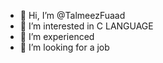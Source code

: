 - 👋 Hi, I’m @TalmeezFuaad
- 👀 I’m interested in C LANGUAGE 
- 🌱 I’m experienced
- 💞️ I’m looking for a job 
<!---
TalmeezFuaad/TalmeezFuaad is a ✨ special ✨ repository because its `README.md` (this file) appears on your GitHub profile.
You can click the Preview link to take a look at your changes.
--->
